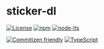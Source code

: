# sticker-dl

[![License](https://img.shields.io/github/license/livingston/sticker-dl)](./LICENSE)
[![npm](https://img.shields.io/npm/v/sticker-dl)](https://www.npmjs.com/package/sticker-dl)
[![node-lts](https://img.shields.io/node/v-lts/sticker-dl)](https://www.npmjs.com/package/sticker-dl)

[![Commitizen friendly](https://img.shields.io/badge/commitizen-friendly-brightgreen.svg)](http://commitizen.github.io/cz-cli/)
[![TypeScript](https://badges.frapsoft.com/typescript/code/typescript.svg?v=101)](https://www.typescriptlang.org/)
